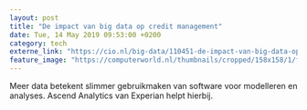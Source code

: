 ```yaml
---
layout: post
title: "De impact van big data op credit management"
date: Tue, 14 May 2019 09:53:00 +0200
category: tech
externe_link: "https://cio.nl/big-data/110451-de-impact-van-big-data-op-credit-management"
feature_image: "https://computerworld.nl/thumbnails/cropped/158x158/1/f/1f6577e0ba5d5b2a35aa4be52eaeaf31.jpg"
---
```


Meer data betekent slimmer gebruikmaken van software voor modelleren en analyses. Ascend Analytics van Experian helpt hierbij.
